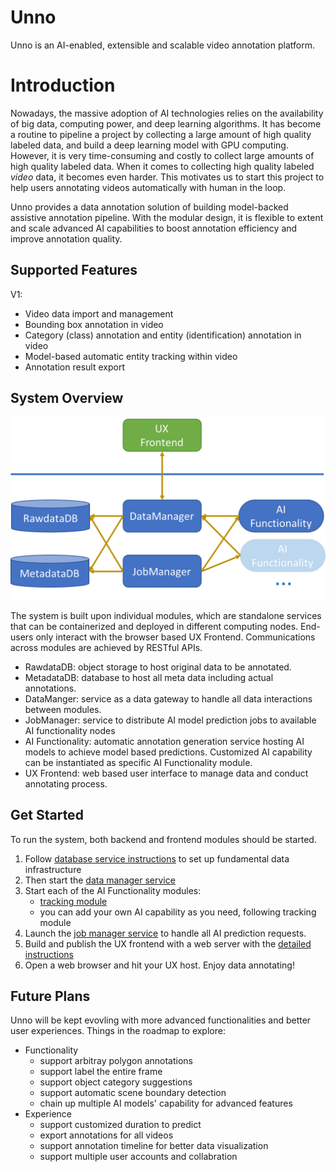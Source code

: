 # Unno
Unno is an AI-enabled, extensible and scalable video annotation platform.

# Introduction
Nowadays, the massive adoption of AI technologies relies on the availability of big data, computing power,
 and deep learning algorithms. It has become a routine to pipeline a project by collecting a large amount of high 
 quality labeled data, and build a deep learning model with GPU computing. However, it is very time-consuming and costly
 to collect large amounts of high quality labeled data. When it comes to collecting high quality labeled _video_ data,
 it becomes even harder. This motivates us to start this project to help users annotating videos automatically with 
 human in the loop.

Unno provides a data annotation solution of building model-backed assistive annotation pipeline. With the modular
 design, it is flexible to extent and scale advanced AI capabilities to boost annotation efficiency and 
 improve annotation quality.
 
## Supported Features
V1:
* Video data import and management
* Bounding box annotation in video
* Category (class) annotation and entity (identification) annotation in video
* Model-based automatic entity tracking within video
* Annotation result export

## System Overview
![overview](unno_system_overview.png)

The system is built upon individual modules, which are standalone services that can be containerized and deployed in 
different computing nodes. End-users only interact with the browser based UX Frontend. Communications across modules are
achieved by RESTful APIs.

* RawdataDB: object storage to host original data to be annotated.
* MetadataDB: database to host all meta data including actual annotations.
* DataManger: service as a data gateway to handle all data interactions between modules.
* JobManager: service to distribute AI model prediction jobs to available AI functionality nodes
* AI Functionality: automatic annotation generation service hosting AI models to achieve model based predictions. 
Customized AI capability can be instantiated as specific AI Functionality module.
* UX Frontend: web based user interface to manage data and conduct annotating process.

## Get Started
To run the system, both backend and frontend modules should be started. 
1. Follow [database service instructions](BackendManager) to set up fundamental data infrastructure
2. Then start the [data manager service](BackendManager/components/DataManager)
3. Start each of the AI Functionality modules:
    * [tracking module](BackendFunctionalModule/tracking)
    * you can add your own AI capability as you need, following tracking module
4. Launch the [job manager service](BackendManager/components/JobQueueManager/README.md) to handle all AI prediction requests.
5. Build and publish the UX frontend with a web server with the [detailed instructions](Frontend)
6. Open a web browser and hit your UX host. Enjoy data annotating!

## Future Plans
Unno will be kept evovling with more advanced functionalities and better user experiences.
Things in the roadmap to explore:
* Functionality
    * support arbitray polygon annotations
    * support label the entire frame
    * support object category suggestions
    * support automatic scene boundary detection
    * chain up multiple AI models' capability for advanced features
* Experience
    * support customized duration to predict
    * export annotations for all videos
    * support annotation timeline for better data visualization
    * support multiple user accounts and collabration
